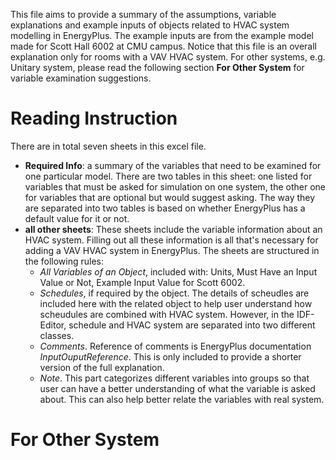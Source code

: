 This file aims to provide a summary of the assumptions, variable explanations and example inputs of objects related to HVAC system modelling in EnergyPlus. The example inputs are from the example model made for Scott Hall 6002 at CMU campus. Notice that this file is an overall explanation only for rooms with a VAV HVAC system. For other systems, e.g. Unitary system, please read the following section **For Other System** for variable examination suggestions. 

# Reading Instruction

There are in total seven sheets in this excel file. 
- **Required Info**: a summary of the variables that need to be examined for one particular model. There are two tables in this sheet: one listed for variables that must be asked for simulation on one system, the other one for variables that are optional but would suggest asking. The way they are separated into two tables is based on whether EnergyPlus has a default value for it or not. 
- **all other sheets**: These sheets include the variable information about an HVAC system. Filling out all these information is all that's necessary for adding a VAV HVAC system in EnergyPlus. The sheets are structured in the following rules:
  - *All Variables of an Object*, included with: Units, Must Have an Input Value or Not, Example Input Value for Scott 6002.
  - *Schedules*, if required by the object. The details of scheudles are included here with the related object to help user understand how scheudules are combined with HVAC system. However, in the IDF-Editor, schedule and HVAC system are separated into two different classes. 
  - *Comments*. Reference of comments is EnergyPlus documentation *InputOuputReference*. This is only included to provide a shorter version of the full explanation. 
  - *Note*. This part categorizes different variables into groups so that user can have a better understanding of what the variable is asked about. This can also help better relate the variables with real system.

# For Other System

